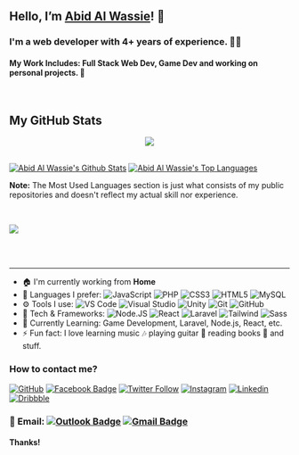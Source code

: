 ## Hello, I’m [Abid Al Wassie][website]! 👋

### I'm a web developer with 4+ years of experience. 👨‍💻

#### My Work Includes: Full Stack Web Dev, Game Dev and working on personal projects. 🌠

<br>

## My GitHub Stats

<p align="center"> <a href="https://github.com/AbidAlWassie"> <img src="http://github-readme-streak-stats.herokuapp.com?user=AbidAlWassie&date_format=M%20j%5B%2C%20Y%5D&background=0C1014&border=242424&stroke=2963BD92&ring=4D90DC&fire=4D90DC&currStreakNum=F0F0F0&sideNums=F0F0F0&currStreakLabel=F0F0F0&sideLabels=F0F0F0&dates=929292"/> </a> </p>

<br/>
    <a href="https://github.com/AbidAlWassie"><img alt="Abid Al Wassie's Github Stats" src="https://github-readme-stats.vercel.app/api?username=AbidAlWassie&show_icons=true&count_private=true&theme=github_dark&hide_border=true&bg_color=0C1014&icon_color=417cbe" /></a>
  <a href="https://github.com/AbidAlWassie"><img alt="Abid Al Wassie's Top Languages" src="https://github-readme-stats.vercel.app/api/top-langs/?username=AbidAlWassie&langs_count=8&count_private=false&layout=compact&theme=github_dark&hide_border=true&bg_color=0C1014" /></a>


<b>Note:</b> The Most Used Languages section is just what consists of my public repositories and doesn't reflect my actual skill nor experience.

  <br/>

<a href="https://github.com/AbidAlWassie"><img src="https://github-readme-activity-graph.vercel.app/graph?username=AbidAlWassie&bg_color=0C1014&color=4C8ED9&line=4C8ED9&point=FFFFFF&hide_border=true&border=3B495FFF" /></a>

<br/>
<br/>

---

- 🏠 I'm currently working from **Home**
- 🚀 Languages I prefer:
  ![JavaScript](https://img.shields.io/badge/-JavaScript-black?style=plastic&logo=javascript)
  ![PHP](https://img.shields.io/badge/-PHP-black?style=plastic&logo=php)
  ![CSS3](https://img.shields.io/badge/-CSS3-146EB0?style=plastic&logo=css3)
  ![HTML5](https://img.shields.io/badge/-HTML5-E44D26?style=plastic&logo=html5&logoColor=white&backgroundColor=1F8CCC)
  ![MySQL](https://img.shields.io/badge/-MySQL-42759C?style=plastic&logo=MySQL&logoColor=white&backgroundColor=42759C)
- ⚙️ Tools I use:
  ![VS Code](https://img.shields.io/badge/-VS%20Code-151515?style=plastic&logo=visual-studio-code&logoColor=007ACC)
  ![Visual Studio](https://img.shields.io/badge/-Visual%20Studio-151515?style=plastic&logo=visual-studio&logoColor=945ED0)
  ![Unity](https://img.shields.io/badge/-Unity-000000?style=plastic&logo=unity&logoColor=ffffff)
  ![Git](https://img.shields.io/badge/-Git-black?style=plastic&logo=git)
  ![GitHub](https://img.shields.io/badge/-GitHub-181717?style=plastic&logo=github)
- 🔭 Tech & Frameworks:
  ![Node.JS](https://img.shields.io/badge/-Node.JS-black?style=plastic&logo=Node.js)
  ![React](https://img.shields.io/badge/-React-151515?style=plastic&logo=react)
  ![Laravel](https://img.shields.io/badge/-Laravel-ffffff?style=plastic&logo=laravel)
  ![Tailwind](https://img.shields.io/badge/-Tailwind-262B33?style=plastic&logo=tailwindcss)
  ![Sass](https://img.shields.io/badge/-Sass-262B33?style=plastic&logo=sass)
- 🌱 Currently Learning: Game Development, Laravel, Node.js, React, etc.
- ⚡️ Fun fact: I love learning music 🎶 playing guitar 🎸 reading books 📖 and stuff.

### How to contact me?

[![GitHub](https://img.shields.io/github/followers/AbidAlWassie?label=follow&style=social)](https://github.com/AbidAlWassie)
[![Facebook Badge](https://img.shields.io/badge/-AbidAlWassie-blue?style=flat-square&logo=Facebook&logoColor=white&link=https://www.facebook.com/AbidAlWassie/)](https://www.facebook.com/AbidAlWassie/)
[![Twitter Follow](https://img.shields.io/twitter/follow/onemandev_io?style=social)](https://twitter.com/onemandev_io)
[![Instagram](https://img.shields.io/badge/AbidAlWassie-%23E4405F.svg?&style=flat-square&logo=instagram&logoColor=white&link=https://www.instagram.com/AbidAlWassie/)](https://www.instagram.com/AbidAlWassie/)
[![Linkedin](https://img.shields.io/badge/-AbidAlWassie-blue?style=flat-square&logo=Linkedin&logoColor=white&link=https://www.linkedin.com/in/AbidAlWassie/)](https://www.linkedin.com/in/AbidAlWassie/)
[![Dribbble](https://img.shields.io/badge/-AbidAlWassie-EA4C89?style=flat-square&logo=Dribbble&logoColor=white&link=https://dribbble.com/abidalwassie)](https://dribbble.com/abidalwassie)

### 📧 Email: [![Outlook Badge](https://img.shields.io/badge/-abidalwassie@outlook.com-0078D4?style=flat-square&logo=mail&logoColor=white&link=mailto:abidalwassie@outlook.com)](mailto:abidalwassie@outlook.com) [![Gmail Badge](https://img.shields.io/badge/-abidalwassie@gmail.com-BF201D?style=flat-square&logoColor=white&link=mailto:abidalwassie@gmail.com)](mailto:abidalwassie@gmail.com)

#### Thanks!

[website]: https://onemandev.studio
